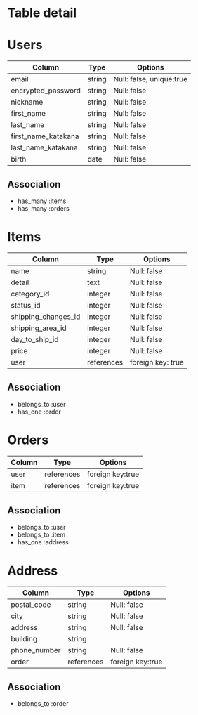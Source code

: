 # Table detail

# Users

|Column    |Type      |Options|
|----------|----------| ---------|
|email     |string    |Null: false, unique:true|
|encrypted_password  |string    |Null: false|
|nickname      |string    |Null: false|
|first_name   |string      |Null: false|
|last_name   |string      |Null: false|
|first_name_katakana   |string      |Null: false|
|last_name_katakana|string      |Null: false|
|birth  |date      |Null: false|

## Association

- has_many :items
- has_many :orders

# Items

|Column    |Type      |Options|
|----------|----------| ---------|
|name     |string    |Null: false|
|detail|text      |Null: false|
|category_id   |integer      |Null: false|
|status_id   |integer      |Null: false|
|shipping_changes_id   |integer      |Null: false|
|shipping_area_id   |integer      |Null: false|
|day_to_ship_id   |integer      |Null: false|
|price   |integer      |Null: false|
|user      |references |foreign key: true|

## Association
- belongs_to :user
- has_one :order

# Orders

|Column    |Type      |Options|
|----------|----------| ---------|
|user |references   |foreign key:true|
|item      |references   |foreign key:true|

## Association

- belongs_to :user
- belongs_to :item
- has_one :address

# Address

|Column    |Type      |Options
|----------|----------| ---------|
|postal_code     |string    |Null: false|
|city     |string    |Null: false|
|address     |string    |Null: false|
|building     |string    ||
|phone_number     |string    |Null: false|
|order     |references   |foreign key:true|


## Association

- belongs_to :order